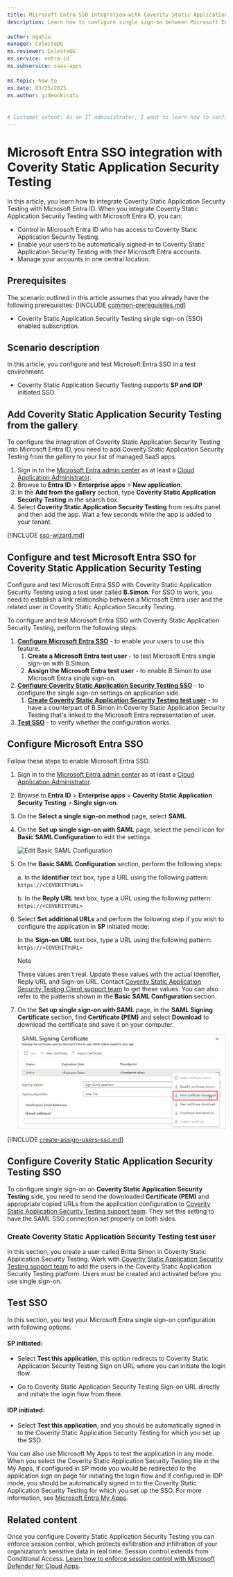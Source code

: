```yaml
---
title: Microsoft Entra SSO integration with Coverity Static Application Security Testing
description: Learn how to configure single sign-on between Microsoft Entra ID and Coverity Static Application Security Testing.

author: nguhiu
manager: CelesteDG
ms.reviewer: CelesteDG
ms.service: entra-id
ms.subservice: saas-apps

ms.topic: how-to
ms.date: 03/25/2025
ms.author: gideonkiratu


# Customer intent: As an IT administrator, I want to learn how to configure single sign-on between Microsoft Entra ID and Coverity Static Application Security Testing so that I can control who has access to Coverity Static Application Security Testing, enable automatic sign-in with Microsoft Entra accounts, and manage my accounts in one central location.
---
```


# Microsoft Entra SSO integration with Coverity Static Application Security Testing

In this article,  you learn how to integrate Coverity Static Application Security Testing with Microsoft Entra ID. When you integrate Coverity Static Application Security Testing with Microsoft Entra ID, you can:

* Control in Microsoft Entra ID who has access to Coverity Static Application Security Testing.
* Enable your users to be automatically signed-in to Coverity Static Application Security Testing with their Microsoft Entra accounts.
* Manage your accounts in one central location.

## Prerequisites

The scenario outlined in this article assumes that you already have the following prerequisites:
[!INCLUDE [common-prerequisites.md](~/identity/saas-apps/includes/common-prerequisites.md)]
* Coverity Static Application Security Testing single sign-on (SSO) enabled subscription.

## Scenario description

In this article,  you configure and test Microsoft Entra SSO in a test environment.

* Coverity Static Application Security Testing supports **SP and IDP** initiated SSO.

## Add Coverity Static Application Security Testing from the gallery

To configure the integration of Coverity Static Application Security Testing into Microsoft Entra ID, you need to add Coverity Static Application Security Testing from the gallery to your list of managed SaaS apps.

1. Sign in to the [Microsoft Entra admin center](https://entra.microsoft.com) as at least a [Cloud Application Administrator](~/identity/role-based-access-control/permissions-reference.md#cloud-application-administrator).
1. Browse to **Entra ID** > **Enterprise apps** > **New application**.
1. In the **Add from the gallery** section, type **Coverity Static Application Security Testing** in the search box.
1. Select **Coverity Static Application Security Testing** from results panel and then add the app. Wait a few seconds while the app is added to your tenant.

 [!INCLUDE [sso-wizard.md](~/identity/saas-apps/includes/sso-wizard.md)]

<a name='configure-and-test-azure-ad-sso-for-coverity-static-application-security-testing'></a>

## Configure and test Microsoft Entra SSO for Coverity Static Application Security Testing

Configure and test Microsoft Entra SSO with Coverity Static Application Security Testing using a test user called **B.Simon**. For SSO to work, you need to establish a link relationship between a Microsoft Entra user and the related user in Coverity Static Application Security Testing.

To configure and test Microsoft Entra SSO with Coverity Static Application Security Testing, perform the following steps:

1. **[Configure Microsoft Entra SSO](#configure-azure-ad-sso)** - to enable your users to use this feature.
    1. **Create a Microsoft Entra test user** - to test Microsoft Entra single sign-on with B.Simon.
    1. **Assign the Microsoft Entra test user** - to enable B.Simon to use Microsoft Entra single sign-on.
1. **[Configure Coverity Static Application Security Testing SSO](#configure-coverity-static-application-security-testing-sso)** - to configure the single sign-on settings on application side.
    1. **[Create Coverity Static Application Security Testing test user](#create-coverity-static-application-security-testing-test-user)** - to have a counterpart of B.Simon in Coverity Static Application Security Testing that's linked to the Microsoft Entra representation of user.
1. **[Test SSO](#test-sso)** - to verify whether the configuration works.

<a name='configure-azure-ad-sso'></a>

## Configure Microsoft Entra SSO

Follow these steps to enable Microsoft Entra SSO.

1. Sign in to the [Microsoft Entra admin center](https://entra.microsoft.com) as at least a [Cloud Application Administrator](~/identity/role-based-access-control/permissions-reference.md#cloud-application-administrator).
1. Browse to **Entra ID** > **Enterprise apps** > **Coverity Static Application Security Testing** > **Single sign-on**.
1. On the **Select a single sign-on method** page, select **SAML**.
1. On the **Set up single sign-on with SAML** page, select the pencil icon for **Basic SAML Configuration** to edit the settings.

   ![Edit Basic SAML Configuration](common/edit-urls.png)

1. On the **Basic SAML Configuration** section, perform the following steps: 

    a. In the **Identifier** text box, type a URL using the following pattern:
    `https://<COVERITYURL>`

    b. In the **Reply URL** text box, type a URL using the following pattern:
    `https://<COVERITYURL>`

1. Select **Set additional URLs** and perform the following step if you wish to configure the application in **SP** initiated mode:

    In the **Sign-on URL** text box, type a URL using the following pattern:
    `https://<COVERITYURL>`

	> [!NOTE]
	> These values aren't real. Update these values with the actual Identifier, Reply URL and Sign-on URL. Contact [Coverity Static Application Security Testing Client support team](mailto:software-integrity-support@synopsys.com) to get these values. You can also refer to the patterns shown in the **Basic SAML Configuration** section.

1. On the **Set up single sign-on with SAML** page, in the **SAML Signing Certificate** section,  find **Certificate (PEM)** and select **Download** to download the certificate and save it on your computer.

	![The Certificate download link](common/certificate-base64-download.png)

<a name='create-an-azure-ad-test-user'></a>

[!INCLUDE [create-assign-users-sso.md](~/identity/saas-apps/includes/create-assign-users-sso.md)]

## Configure Coverity Static Application Security Testing SSO

To configure single sign-on on **Coverity Static Application Security Testing** side, you need to send the downloaded **Certificate (PEM)** and appropriate copied URLs from the application configuration to [Coverity Static Application Security Testing support team](mailto:software-integrity-support@synopsys.com). They set this setting to have the SAML SSO connection set properly on both sides.

### Create Coverity Static Application Security Testing test user

In this section, you create a user called Britta Simon in Coverity Static Application Security Testing. Work with [Coverity Static Application Security Testing support team](mailto:software-integrity-support@synopsys.com) to add the users in the Coverity Static Application Security Testing platform. Users must be created and activated before you use single sign-on.

## Test SSO 

In this section, you test your Microsoft Entra single sign-on configuration with following options. 

#### SP initiated:

* Select **Test this application**, this option redirects to Coverity Static Application Security Testing Sign on URL where you can initiate the login flow.  

* Go to Coverity Static Application Security Testing Sign-on URL directly and initiate the login flow from there.

#### IDP initiated:

* Select **Test this application**, and you should be automatically signed in to the Coverity Static Application Security Testing for which you set up the SSO. 

You can also use Microsoft My Apps to test the application in any mode. When you select the Coverity Static Application Security Testing tile in the My Apps, if configured in SP mode you would be redirected to the application sign on page for initiating the login flow and if configured in IDP mode, you should be automatically signed in to the Coverity Static Application Security Testing for which you set up the SSO. For more information, see [Microsoft Entra My Apps](/azure/active-directory/manage-apps/end-user-experiences#azure-ad-my-apps).

## Related content

Once you configure Coverity Static Application Security Testing you can enforce session control, which protects exfiltration and infiltration of your organization’s sensitive data in real time. Session control extends from Conditional Access. [Learn how to enforce session control with Microsoft Defender for Cloud Apps](/cloud-app-security/proxy-deployment-aad).
